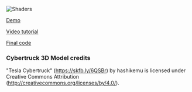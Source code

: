 ![Shaders](https://user-images.githubusercontent.com/6551176/221129652-0a9fa767-32a8-46d3-a431-81b8b93e738a.jpg)

[Demo](https://codesandbox.io/p/github/wass08/cybertruck-shaders-r3f-tutorial-final/)

[Video tutorial](https://youtu.be/e2ntx-fyXaE)

[Final code](https://github.com/wass08/cybertruck-shaders-r3f-tutorial-final)


### Cybertruck 3D Model credits

"Tesla Cybertruck" (https://skfb.ly/6QSBr) by hashikemu is licensed under Creative Commons Attribution (http://creativecommons.org/licenses/by/4.0/).
